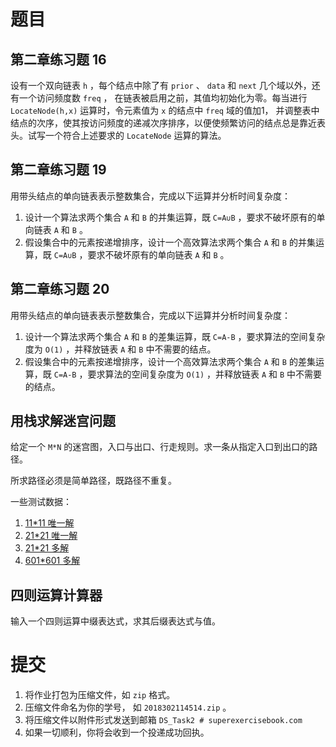 # 题目

## 第二章练习题 16
设有一个双向链表 ```h``` ，每个结点中除了有 ```prior``` 、 ```data``` 和 ```next``` 几个域以外，还有一个访问频度数 ```freq``` ，
在链表被启用之前，其值均初始化为零。每当进行 ```LocateNode(h,x)``` 运算时，令元素值为 ```x``` 的结点中 ```freq``` 域的值加1，
并调整表中结点的次序，使其按访问频度的递减次序排序，以便使频繁访问的结点总是靠近表头。试写一个符合上述要求的 ```LocateNode``` 运算的算法。

## 第二章练习题 19
用带头结点的单向链表表示整数集合，完成以下运算并分析时间复杂度：
1. 设计一个算法求两个集合 ```A``` 和 ```B``` 的并集运算，既 ```C=A∪B``` ，要求不破坏原有的单向链表 ```A``` 和 ```B``` 。
2. 假设集合中的元素按递增排序，设计一个高效算法求两个集合 ```A``` 和 ```B``` 的并集运算，既 ```C=A∪B``` ，要求不破坏原有的单向链表 ```A``` 和 ```B``` 。

## 第二章练习题 20
用带头结点的单向链表表示整数集合，完成以下运算并分析时间复杂度：
1. 设计一个算法求两个集合 ```A``` 和 ```B``` 的差集运算，既 ```C=A-B``` ，要求算法的空间复杂度为 ```O(1)``` ，并释放链表 ```A``` 和 ```B``` 中不需要的结点。
2. 假设集合中的元素按递增排序，设计一个高效算法求两个集合 ```A``` 和 ```B``` 的差集运算，既 ```C=A-B``` ，要求算法的空间复杂度为 ```O(1)``` ，并释放链表 ```A``` 和 ```B``` 中不需要的结点。

## 用栈求解迷宫问题
给定一个 ```M*N``` 的迷宫图，入口与出口、行走规则。求一条从指定入口到出口的路径。

所求路径必须是简单路径，既路径不重复。

一些测试数据：
1. [11*11 唯一解](test/maze_11x11.txt)
2. [21*21 唯一解](test/maze_21x21.txt)
3. [21*21 多解](test/maze_21x21_1.txt)
4. [601*601 多解](test/maze_601x601.txt)

## 四则运算计算器
输入一个四则运算中缀表达式，求其后缀表达式与值。

# 提交
1. 将作业打包为压缩文件，如 ```zip``` 格式。
2. 压缩文件命名为你的学号， 如 ```2018302114514.zip``` 。
3. 将压缩文件以附件形式发送到邮箱 ```DS_Task2 # superexercisebook.com```
4. 如果一切顺利，你将会收到一个投递成功回执。